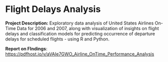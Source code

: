 # Flight Delays Analysis
**Project Description:** Exploratory data analysis of United States Airlines On-Time Data for 2006 and 2007, along with visualization of insights on flight delays and classification models for predicting occurrence of departure delays for scheduled flights - using R and Python.

**Report on FIndings**: https://pdfhost.io/v/aVAIe7GWO_Airline_OnTime_Performance_Analysis
